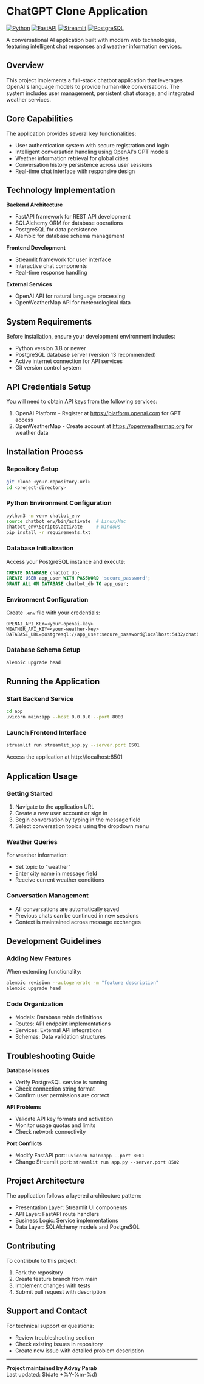 # ChatGPT Clone Application

[![Python](https://img.shields.io/badge/Python-3.8+-blue.svg)](https://www.python.org/downloads/)
[![FastAPI](https://img.shields.io/badge/FastAPI-0.68+-green.svg)](https://fastapi.tiangolo.com/)
[![Streamlit](https://img.shields.io/badge/Streamlit-1.0+-red.svg)](https://streamlit.io/)
[![PostgreSQL](https://img.shields.io/badge/PostgreSQL-13+-blue.svg)](https://www.postgresql.org/)

A conversational AI application built with modern web technologies, featuring intelligent chat responses and weather information services.

## Overview

This project implements a full-stack chatbot application that leverages OpenAI's language models to provide human-like conversations. The system includes user management, persistent chat storage, and integrated weather services.

## Core Capabilities

The application provides several key functionalities:
- User authentication system with secure registration and login
- Intelligent conversation handling using OpenAI's GPT models
- Weather information retrieval for global cities
- Conversation history persistence across user sessions
- Real-time chat interface with responsive design

## Technology Implementation

**Backend Architecture**
- FastAPI framework for REST API development
- SQLAlchemy ORM for database operations
- PostgreSQL for data persistence
- Alembic for database schema management

**Frontend Development**  
- Streamlit framework for user interface
- Interactive chat components
- Real-time response handling

**External Services**
- OpenAI API for natural language processing
- OpenWeatherMap API for meteorological data

## System Requirements

Before installation, ensure your development environment includes:
- Python version 3.8 or newer
- PostgreSQL database server (version 13 recommended)
- Active internet connection for API services
- Git version control system

## API Credentials Setup

You will need to obtain API keys from the following services:
1. OpenAI Platform - Register at https://platform.openai.com for GPT access
2. OpenWeatherMap - Create account at https://openweathermap.org for weather data

## Installation Process

### Repository Setup
```bash
git clone <your-repository-url>
cd <project-directory>
```

### Python Environment Configuration
```bash
python3 -m venv chatbot_env
source chatbot_env/bin/activate  # Linux/Mac
chatbot_env\Scripts\activate     # Windows
pip install -r requirements.txt
```

### Database Initialization
Access your PostgreSQL instance and execute:
```sql
CREATE DATABASE chatbot_db;
CREATE USER app_user WITH PASSWORD 'secure_password';
GRANT ALL ON DATABASE chatbot_db TO app_user;
```

### Environment Configuration
Create `.env` file with your credentials:
```
OPENAI_API_KEY=<your-openai-key>
WEATHER_API_KEY=<your-weather-key>
DATABASE_URL=postgresql://app_user:secure_password@localhost:5432/chatbot_db
```

### Database Schema Setup
```bash
alembic upgrade head
```

## Running the Application

### Start Backend Service
```bash
cd app
uvicorn main:app --host 0.0.0.0 --port 8000
```

### Launch Frontend Interface  
```bash
streamlit run streamlit_app.py --server.port 8501
```

Access the application at http://localhost:8501

## Application Usage

### Getting Started
1. Navigate to the application URL
2. Create a new user account or sign in
3. Begin conversation by typing in the message field
4. Select conversation topics using the dropdown menu

### Weather Queries
For weather information:
- Set topic to "weather" 
- Enter city name in message field
- Receive current weather conditions

### Conversation Management
- All conversations are automatically saved
- Previous chats can be continued in new sessions
- Context is maintained across message exchanges

## Development Guidelines

### Adding New Features
When extending functionality:
```bash
alembic revision --autogenerate -m "feature description"
alembic upgrade head
```

### Code Organization
- Models: Database table definitions
- Routes: API endpoint implementations  
- Services: External API integrations
- Schemas: Data validation structures

## Troubleshooting Guide

**Database Issues**
- Verify PostgreSQL service is running
- Check connection string format
- Confirm user permissions are correct

**API Problems**
- Validate API key formats and activation
- Monitor usage quotas and limits
- Check network connectivity

**Port Conflicts**
- Modify FastAPI port: `uvicorn main:app --port 8001`
- Change Streamlit port: `streamlit run app.py --server.port 8502`

## Project Architecture

The application follows a layered architecture pattern:
- Presentation Layer: Streamlit UI components
- API Layer: FastAPI route handlers
- Business Logic: Service implementations
- Data Layer: SQLAlchemy models and PostgreSQL

## Contributing

To contribute to this project:
1. Fork the repository
2. Create feature branch from main
3. Implement changes with tests
4. Submit pull request with description

## Support and Contact

For technical support or questions:
- Review troubleshooting section
- Check existing issues in repository
- Create new issue with detailed problem description

---

**Project maintained by Advay Parab**  
Last updated: $(date +%Y-%m-%d)
